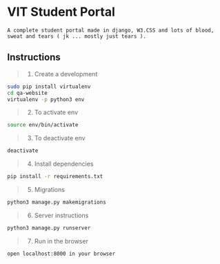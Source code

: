 # VIT Student Portal
    A complete student portal made in django, W3.CSS and lots of blood, sweat and tears ( jk ... mostly just tears ).

## Instructions
> 1. Create a development 
```sh
sudo pip install virtualenv
cd qa-website
virtualenv -p python3 env
```
> 2. To activate env
```sh
source env/bin/activate
```
> 3. To deactivate env
```sh
deactivate
```
> 4. Install dependencies
```sh
pip install -r requirements.txt
```

> 5. Migrations
```sh
python3 manage.py makemigrations
```

> 6. Server instructions

```sh
python3 manage.py runserver 
```


> 7. Run in the browser
```
open localhost:8000 in your browser 
```
